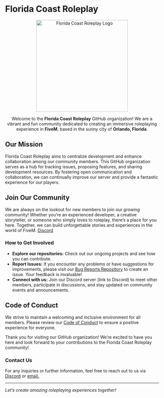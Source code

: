 # Florida Coast Roleplay

<p align="center">
  <img src="https://www.fcrp.xyz/dir/common/images/logo.png" alt="Florida Coast Roleplay Logo" width="300"> <!-- Adjust width as needed -->
</p>

<p align="center">
  Welcome to the <strong>Florida Coast Roleplay</strong> GitHub organization! We are a vibrant and fun community dedicated to creating an immersive roleplaying experience in <strong>FiveM</strong>, based in the sunny city of <strong>Orlando, Florida</strong>.
</p>

## Our Mission

Florida Coast Roleplay aims to centralize development and enhance collaboration among our community members. This GitHub organization serves as a hub for tracking issues, proposing features, and sharing development resources. By fostering open communication and collaboration, we can continually improve our server and provide a fantastic experience for our players.

## Join Our Community

We are always on the lookout for new members to join our growing community! Whether you’re an experienced developer, a creative storyteller, or someone who simply loves to roleplay, there’s a place for you here. Together, we can build unforgettable stories and experiences in the world of FiveM.
[Discord](https://www.fcrp.xyz/join)

### How to Get Involved

- **Explore our repositories:** Check out our ongoing projects and see how you can contribute.
- **Report Issues:** If you encounter any problems or have suggestions for improvements, please visit our [Bug Reports Repository](https://github.com/Florida-Coast-Roleplay/Bug-Reports) to create an issue. Your feedback is invaluable!
- **Connect with us:** Join our Discord server (link to Discord) to meet other members, participate in discussions, and stay updated on community events and announcements.

## Code of Conduct

We strive to maintain a welcoming and inclusive environment for all members. Please review our [Code of Conduct](https://example.com) to ensure a positive experience for everyone.

Thank you for visiting our GitHub organization! We’re excited to have you here and look forward to your contributions to the Florida Coast Roleplay community!

### Contact Us

For any inquiries or further information, feel free to reach out to us via [Discord](https://www.fcrp.xyz/join) or [email.](mailto:support@fcrp.xyz)


---

*Let’s create amazing roleplaying experiences together!*
